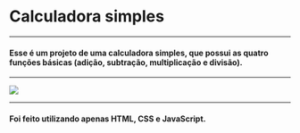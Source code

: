 # Calculadora simples
___

#### Esse é um projeto de uma calculadora simples, que possui as quatro funções básicas (adição, subtração, multiplicação e divisão).

___
![](https://i.imgur.com/bEARFCU.jpg)
___


#### Foi feito utilizando apenas HTML, CSS e JavaScript.